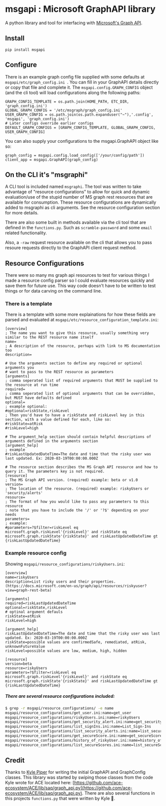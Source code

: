 # msgapi : Microsoft GraphAPI library

A python library and tool for interfacing with [Microsoft's Graph API](https://developer.microsoft.com/en-us/graph).

## Install

`pip install msgapi`

## Configure

There is an example graph config file supplied with some defaults at `msgapi/etc/graph_config.ini `. You can fill in your GraphAPI details directly or copy that file and complete it. The `msgapi.config.GRAPH_CONFIG` object (and the cli tool) will load configurations along the following paths:

```python3
GRAPH_CONFIG_TEMPLATE = os.path.join(HOME_PATH, ETC_DIR, 'graph_config.ini')
GLOBAL_GRAPH_CONFIG = '/etc/msgraph/graph_config.ini'
USER_GRAPH_CONFIG = os.path.join(os.path.expanduser("~"),'.config', 'msgapi', 'graph_config.ini')
# Later configs override earlier configs
DEFAULT_GRAPH_CONFIGS = [GRAPH_CONFIG_TEMPLATE, GLOBAL_GRAPH_CONFIG, USER_GRAPH_CONFIG]
```

You can also supply your configurations to the msgapi.GraphAPI object like so:

```python3
graph_config = msgapi.config.load_config(['/your/config/path'])
client_app = msgapi.GraphAPI(graph_config)
```


## On the CLI it's "msgraphi"

A CLI tool is included named `msgraphi`. The tool was written to take advantage of "resource configurations" to allow for quick and dynamic evaluation/use of the stupid number of MS graph rest resources that are available for consumption. These resource configurations are dynamically added to msgraphi as cli arguments. See the resource configuration section for more details.

There are also some built in methods available via the cli tool that are defined in the `functions.py`. Such as `scramble-password` and some `email` related functionality.

Also, a `-raw` request resource available on the cli that allows you to pass resoure requests directly to the GraphAPI client request method.

## Resource Configurations

There were so many ms graph api resources to test for various things I made a resource config parser so I could evaluate resources quickly and save them for future use. This way code doesn't have to be written to test things or for data carving on the command line.

### There is a template

There is a template with some more explainations for how these fields are parsed and evaluated at `msgapi/etc/resource_configuration_template.ini`:

```
[overview]
; The name you want to give this resource, usually something very similar to the REST resource name itself
name=
; A description of the resource, perhaps with link to MS documentation too
description=

# Use the arguments section to define any required or optional arguments you
# want to pass to the REST resource as parameters
[arguments]
; comma seperated list of required arguments that MUST be supplied to the resource at run time
required=
; comma seperated list of optional arguments that can be overridden, but MUST have defaults defined
optional=
; example optional:
#optional=riskState,riskLevel
; Then you'd have to have a riskState and riskLevel key in this section, with a value defined for each, like so:
#riskState=atRisk
#riskLevel=high

# The argument_help section should contain helpful descriptions of arguments defined in the arguments section
[argument_help]
; example
#riskLastUpdatedDateTime=The date and time that the risky user was last updated. Ex: 2020-03-19T00:00:00.000Z

# The resource section describes the MS Graph API resource and how to query it. The parameters key is not required.
[resource]
; The MS Graph API version. (required) example: beta or v1.0 
version=
; The location of the resource. (required) example: riskyUsers or 'security/alerts'
resource=
; The format of how you would like to pass any parameters to this resource
; note that you have to include the '/' or '?$' depending on your needs
parameters=
; example:
#parameters=?$filter=riskLevel eq microsoft.graph.riskLevel'{riskLevel}' and riskState eq microsoft.graph.riskState'{riskState}' and riskLastUpdatedDateTime gt {riskLastUpdatedDateTime}
```

### Example resource config 

Showing `msgapi/resource_configurations/riskyUsers.ini`:
```
[overview]
name=riskyUsers
description=List risky users and their properties. (https://docs.microsoft.com/en-us/graph/api/resources/riskyuser?view=graph-rest-beta)

[arguments]
required=riskLastUpdatedDateTime
optional=riskState,riskLevel
# optinal argument defauls
riskState=atRisk
riskLevel=high

[argument_help]
riskLastUpdatedDateTime=The date and time that the risky user was last updated. Ex: 2020-03-19T00:00:00.000Z
riskState=possible values are confirmedSafe, remediated, atRisk, unknownFutureValue
riskLevel=possible values are low, medium, high, hidden

[resource]
version=beta
resource=riskyUsers
parameters=?$filter=riskLevel eq microsoft.graph.riskLevel'{riskLevel}' and riskState eq microsoft.graph.riskState'{riskState}' and riskLastUpdatedDateTime gt {riskLastUpdatedDateTime}
```

##### There are several resource configurations included:

```bash
$ grep -r msgapi/resource_configurations/ -e name
msgapi/resource_configurations/get_user.ini:name=get_user
msgapi/resource_configurations/riskyUsers.ini:name=riskyUsers
msgapi/resource_configurations/get_security_alert.ini:name=get_security_alert
msgapi/resource_configurations/list_signIns.ini:name=List_Sign-Ins
msgapi/resource_configurations/list_security_alerts.ini:name=list_security_alerts
msgapi/resource_configurations/get_secureScore.ini:name=get_secureScore
msgapi/resource_configurations/history_of_riskyUser.ini:name=history_of_riskyUser
msgapi/resource_configurations/list_secureScores.ini:name=list_secureScores
```

## Credit

Thanks to [Kyle Piper](https://github.com/krayzpipes) for writing the initial GraphAPI and GraphConfig classes. This library was started by swiping those classes from the code Kyle wrote for ACE located here: [https://github.com/ace-ecosystem/ACE/lib/saq/graph_api.py](https://github.com/ace-ecosystem/ACE/lib/saq/graph_api.py). There are also several functions in this projects `functions.py` that were written by Kyle 👏.

